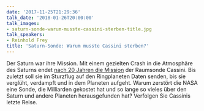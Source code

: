 ```yaml
---
date: '2017-11-25T21:29:36'
talk_date: '2018-01-26T20:00:00'
talk_images:
- saturn-sonde-warum-musste-cassini-sterben-title.jpg
talk_speakers:
- Reinhold Frey
title: 'Saturn-Sonde: Warum musste Cassini sterben?'
---
```

Der Saturn war ihre Mission. Mit einem gezielten Crash in die Atmosphäre des Saturns endet [nach 20 Jahren die Mission](http://www.zeit.de/2017/34/cassini-huygens-mission-saturn-nasa) der Raumsonde Cassini. Bis zuletzt soll sie im Sturzflug auf den Ringplaneten Daten senden, bis sie verglüht, verdampft und in dem Planeten aufgeht. Warum zerstört die NASA eine Sonde, die Milliarden gekostet hat und so lange so vieles über den Saturn und andere Planeten herausgefunden hat? Verfolgen Sie Cassinis letzte Reise.

